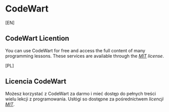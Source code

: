 # CodeWart
[EN]
## **CodeWart** Licention
You can use CodeWart for free and access the full content of many programming lessons. These services are available through the *[MIT](https://github.com/microsoft/vscode/blob/main/LICENSE.txt) license*.

[PL]
## Licencia **CodeWart**
Możesz korzystać z CodeWart za darmo i mieć dostęp do pełnych treści wielu lekcji z programowania. Usłógi so dostępne za pośrednictwem *licencji [MIT](https://github.com/microsoft/vscode/blob/main/LICENSE.txt)*.